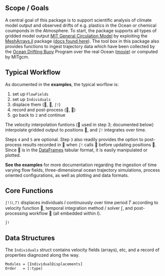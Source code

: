 ## Scope / Goals

A central goal of this package is to support scientific analysis of climate model output and observed drifts of e.g. plastics in the Ocean or chemical coumponds in the Atmosphere. To start, the package supports all types of gridded model output [MIT General Circulation Model](https://mitgcm.readthedocs.io/en/latest/?badge=latest) by exploiting the [MeshArrays.jl](https://github.com/JuliaClimate/MeshArrays.jl) package ([docs found here](https://juliaclimate.github.io/MeshArrays.jl/dev/)). The tool box in this package also provides functions to ingest trajectory data which have been collected by the [Ocean Drifting Buoy](https://doi.org/10.1002/2016JC011716) Program over the real Ocean ([movie](https://youtu.be/82HPnYBtoVo)) or computed by MITgcm.


## Typical Workflow

As documented in the **examples**, the typical worflow is:

1. set up `FlowFields`
1. set up `Individuals`
1. displace them (📌, 🚄, `∫!`)
1. record and post-process (🔴, 🔧)
1. go back to `2` and continue 

The velocity interpolation funtions (🚄 used in step 3; documented below) interpolate gridded output to positions 📌, and `∫!` integrates over time. 

Steps `4` and `5` are optional. Step `3` also readily provides the option to post-process results recorded in 🔴 when `∫!` calls 🔧 before updating positions 📌. Since 🔴 is in the [DataFrames](https://juliadata.github.io/DataFrames.jl/latest/) tabular format, it is easily manipulated or plotted. 

**See the examples** for more documentation regarding the ingestion of time varying flow fields, three-dimensional ocean trajectory simulations, process oriented configurations, as well as plotting and data formats. 

## Core Functions

`∫!(𝐼,𝑇)` displaces individuals 𝐼 continuously over time period 𝑇 according to velocity function 🚄, temporal integration method / solver ∫, and post-processing workflow 🔧 (all embedded within 𝐼).

```@docs
∫!
```

## Data Structures

The `Individuals` struct contains velocity fields (arrays), etc, and a record of properties diagnozed along the way.

```@autodocs
Modules = [IndividualDisplacements]
Order   = [:type]
```
